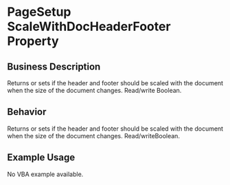 # PageSetup ScaleWithDocHeaderFooter Property

## Business Description
Returns or sets if the header and footer should be scaled with the document when the size of the document changes. Read/write Boolean.

## Behavior
Returns or sets if the header and footer should be scaled with the document when the size of the document changes. Read/writeBoolean.

## Example Usage
No VBA example available.